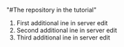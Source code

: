 "#The repository in the tutorial" 

1. First additional ine in server edit
2. Second additional ine in server edit
3. Third additional ine in server edit
